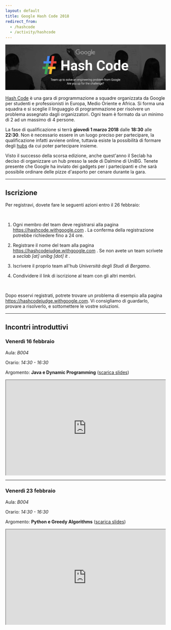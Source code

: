 ```yaml
---
layout: default
title: Google Hash Code 2018
redirect_from:
  - /hashcode
  - /activity/hashcode
---
```


<img class="img-responsive center-block"
     src="/assets/activities/hashcode/google_hashcode_3.png" />
<br>

[Hash Code](https://hashcode.withgoogle.com) è una gara di programmazione a
squadre organizzata da Google per studenti e professionisti in Europa, Medio
Oriente e Africa. Si forma una squadra e si sceglie il linguaggio di
programmazione per risolvere un problema assegnato dagli organizzatori. Ogni
team è formato da un minimo di 2 ad un massimo di 4 persone.

La fase di qualificazione si terrà **giovedì 1 marzo 2018** dalle **18:30**
alle **22:30**. Non è necessario essere in un luogo preciso per partecipare, la
qualificazione infatti avviene online, tuttavia esiste la possibilità di
formare degli [hubs](https://hashcode.withgoogle.com/hubs.html) da cui poter
partecipare insieme.

Visto il successo della scorsa edizione, anche quest'anno il Seclab ha deciso
di organizzare un hub presso la sede di Dalmine di UniBG. Tenete presente che
Google ha inviato dei gadgets per i partecipanti e che sarà possibile ordinare
delle pizze d'asporto per cenare durante la gara.

--------------------------------------------------------------------------------

## Iscrizione


Per registravi, dovete fare le seguenti azioni entro il 26 febbraio:

<br>

1. Ogni membro del team deve registrarsi alla pagina
   <https://hashcode.withgoogle.com> . La conferma della registrazione potrebbe
   richiedere fino a 24 ore.

2. Registrare il nome del team alla pagina <https://hashcodejudge.withgoogle.com> .
   Se non avete un team scrivete a *seclab [at] unibg [dot] it* .

3. Iscrivere il proprio team all'hub *Università degli Studi di Bergamo*.

4. Condividere il link di iscrizione al team con gli altri membri.

<br>

Dopo esservi registrati, potrete trovare un problema di esempio alla pagina
<https://hashcodejudge.withgoogle.com>. Vi consigliamo di guardarlo,
provare a risolverlo, e sottomettere le vostre soluzioni.

--------------------------------------------------------------------------------

## Incontri introduttivi

### Venerdì 16 febbraio

Aula: *B004*

Orario: *14:30 - 16:30*

Argomento: **Java e Dynamic Programming** ([scarica slides](/assets/activities/hashcode/unibg_seclab_hashcode_2018_java.pdf))

<style>.embed-container { position: relative; padding-bottom: 60%; height: 0; overflow: hidden; max-width: 100%; } .embed-container iframe, .embed-container object, .embed-container embed { position: absolute; top: 0; left: 0; width: 100%; height: 100%; }</style><div class='embed-container'><iframe src='https://docs.google.com/presentation/d/e/2PACX-1vR65Rl-mqfQ_DZFA20gxfvAo7EhcfAPdCG2Hpx9ZtuTNjEa4nYt5p0uEOL-ONwmYLTIDmyVBrN2UinI/embed?start=false&loop=false&delayms=3000' allowfullscreen='true' mozallowfullscreen='true' webkitallowfullscreen='true'></iframe></div>



----

### Venerdì 23 febbraio

Aula: *B004*

Orario: *14:30 - 16:30*

Argomento: **Python e Greedy Algorithms** ([scarica slides](/assets/activities/hashcode/unibg_seclab_hashcode_2018_python.pdf))

<style>.embed-container { position: relative; padding-bottom: 60%; height: 0; overflow: hidden; max-width: 100%; } .embed-container iframe, .embed-container object, .embed-container embed { position: absolute; top: 0; left: 0; width: 100%; height: 100%; }</style><div class='embed-container'><iframe src='https://docs.google.com/presentation/d/e/2PACX-1vRkzLwXQKOsrv6VN97GCAc5OlPn4zC555m-waLoHO_IoenjesQbcmuAwmgsBRCvk_xNTGLwAjfvhGuT/embed?start=false&loop=false&delayms=3000' allowfullscreen='true' mozallowfullscreen='true' webkitallowfullscreen='true'></iframe></div>

